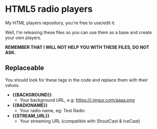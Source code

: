 # HTML5 radio players
My HTML players repository, you're free to use/edit it.

Well, I'm releasing these files so you can use them as a base and create your own players. 

**REMEMBER THAT I WILL NOT HELP YOU WITH THESE FILES, DO NOT ASK.**

## Replaceable
You should look for these tags in the code and replace them with their values.
* **{{BACKGROUND}}**
  *  Your background URL, e.g: https://i.imgur.com/aaaa.png
* **{{RADIONAME}}**
  * Your radio name, eg: Test Radio
* **{{STREAM_URL}}**
  * Your streaming URL (compatible with ShoutCast & IceCast)
